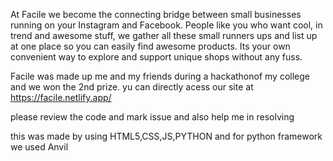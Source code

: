 At Facile we become the connecting bridge between small businesses running on your Instagram and Facebook. People like you who want cool, in trend and awesome stuff, we gather all these small runners ups and list up at one place so you can easily find awesome products. Its your own convenient way to explore and support unique shops without any fuss.

Facile was made up me and my friends during a hackathonof my college and we won the 2nd prize.
 yu can directly acess our site at https://facile.netlify.app/

 please review the code and mark issue and also help me in resolving 

 this was made by using HTML5,CSS,JS,PYTHON and for python framework we used Anvil
